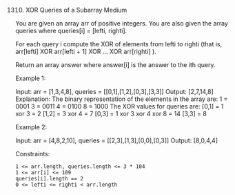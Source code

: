 1310. XOR Queries of a Subarray
Medium

You are given an array arr of positive integers. You are also given the array queries where queries[i] = [lefti, righti].

For each query i compute the XOR of elements from lefti to righti (that is, arr[lefti] XOR arr[lefti + 1] XOR ... XOR arr[righti] ).

Return an array answer where answer[i] is the answer to the ith query.

 

Example 1:

Input: arr = [1,3,4,8], queries = [[0,1],[1,2],[0,3],[3,3]]
Output: [2,7,14,8] 
Explanation: 
The binary representation of the elements in the array are:
1 = 0001 
3 = 0011 
4 = 0100 
8 = 1000 
The XOR values for queries are:
[0,1] = 1 xor 3 = 2 
[1,2] = 3 xor 4 = 7 
[0,3] = 1 xor 3 xor 4 xor 8 = 14 
[3,3] = 8

Example 2:

Input: arr = [4,8,2,10], queries = [[2,3],[1,3],[0,0],[0,3]]
Output: [8,0,4,4]

 

Constraints:

    1 <= arr.length, queries.length <= 3 * 104
    1 <= arr[i] <= 109
    queries[i].length == 2
    0 <= lefti <= righti < arr.length

